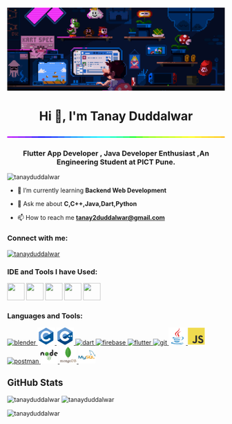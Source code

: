 ![logo](https://github.com/FireFeast7/FireFeast7/blob/main/coder.gif)
<h1 align="center">Hi 👋, I'm Tanay Duddalwar</h1>
<img style="width:100%;height:3px;" src="https://github.com/NuroDev/NuroDev/blob/6f0d0a8cff5c44aea2d4f24d949f692ee54002de/bar.gif">
<h3 align="center">Flutter App Developer , Java Developer Enthusiast ,An Engineering Student at PICT Pune.</h3>

<p align="left"> <img src="https://komarev.com/ghpvc/?username=tanayduddalwar&label=Profile%20views&color=0e75b6&style=flat" alt="tanayduddalwar" /> </p>

- 🌱 I’m currently learning **Backend Web Development**

- 💬 Ask me about **C,C++,Java,Dart,Python**

- 📫 How to reach me **tanay2duddalwar@gmail.com**

<h3 align="left">Connect with me:</h3>
<p align="left">

<a href="https://www.linkedin.com/in/tanay-duddalwar-075a79286/" target="blank"><img align="center" src="https://raw.githubusercontent.com/rahuldkjain/github-profile-readme-generator/master/src/images/icons/Social/linked-in-alt.svg" alt="tanayduddalwar" height="30" width="40" /></a>


</p>

### IDE and Tools I have Used:
<div>
<img height="40" width="40" src="https://img.icons8.com/color/48/000000/visual-studio-code-2019.png"/> 
 <img height="40" width="40" src="https://img.icons8.com/color/48/000000/pycharm.png"/>  
 <img height="40" width="40" src="https://static-00.iconduck.com/assets.00/clion-icon-256x256-zaezakn1.png"/>
 <img height="40" width="40" src="https://static-00.iconduck.com/assets.00/eclipse-icon-512x479-6ivkqawb.png"/>
 <img height="40" width="40" src="https://img.icons8.com/color/50/000000/git.png"/>
</div>



<h3 align="left">Languages and Tools:</h3>
<p align="left"> <a href="https://www.blender.org/" target="_blank" rel="noreferrer"> <img src="https://download.blender.org/branding/community/blender_community_badge_white.svg" alt="blender" width="40" height="40"/> </a> <a href="https://www.cprogramming.com/" target="_blank" rel="noreferrer"> <img src="https://raw.githubusercontent.com/devicons/devicon/master/icons/c/c-original.svg" alt="c" width="40" height="40"/> </a> <a href="https://www.w3schools.com/cpp/" target="_blank" rel="noreferrer"> <img src="https://raw.githubusercontent.com/devicons/devicon/master/icons/cplusplus/cplusplus-original.svg" alt="cplusplus" width="40" height="40"/> </a> <a href="https://dart.dev" target="_blank" rel="noreferrer"> <img src="https://www.vectorlogo.zone/logos/dartlang/dartlang-icon.svg" alt="dart" width="40" height="40"/> </a>  <a href="https://firebase.google.com/" target="_blank" rel="noreferrer"> <img src="https://www.vectorlogo.zone/logos/firebase/firebase-icon.svg" alt="firebase" width="40" height="40"/> </a> <a href="https://flutter.dev" target="_blank" rel="noreferrer"> <img src="https://www.vectorlogo.zone/logos/flutterio/flutterio-icon.svg" alt="flutter" width="40" height="40"/> </a> <a href="https://git-scm.com/" target="_blank" rel="noreferrer"> <img src="https://www.vectorlogo.zone/logos/git-scm/git-scm-icon.svg" alt="git" width="40" height="40"/> </a> <a href="https://www.java.com" target="_blank" rel="noreferrer"> <img src="https://raw.githubusercontent.com/devicons/devicon/master/icons/java/java-original.svg" alt="java" width="40" height="40"/> </a> <a href="https://developer.mozilla.org/en-US/docs/Web/JavaScript" target="_blank" rel="noreferrer"> <img src="https://raw.githubusercontent.com/devicons/devicon/master/icons/javascript/javascript-original.svg" alt="javascript" width="40" height="40"/> </a>
   
  <a href="https://postman.com" target="_blank"> 
  <img src="https://www.vectorlogo.zone/logos/getpostman/getpostman-icon.svg" alt="postman" width="40" height="40"/> </a><a href="https://nodejs.org/en" target="_blank" rel="noreferrer"> <img src="https://raw.githubusercontent.com/devicons/devicon/master/icons/nodejs/nodejs-original-wordmark.svg" alt="mariadb" width="40" height="40"/> </a> <a href="https://www.mongodb.com/" target="_blank" rel="noreferrer"> <img src="https://raw.githubusercontent.com/devicons/devicon/master/icons/mongodb/mongodb-original-wordmark.svg" alt="mongodb" width="40" height="40"/> </a> <a href="https://www.mysql.com/" target="_blank" rel="noreferrer"> <img src="https://raw.githubusercontent.com/devicons/devicon/master/icons/mysql/mysql-original-wordmark.svg" alt="mysql" width="40" height="40"/> </a> </p>

## GitHub Stats
<p align="center">
<div>
<img height = "180" width = "500" src="https://github-readme-stats.vercel.app/api?username=tanayduddalwar&show_icons=true&theme=outrun" alt="tanayduddalwar">
<img height = "180" width = "500" src="https://github-readme-stats.vercel.app/api/top-langs?username=tanayduddalwar&show_icons=true&locale=en&layout=compact&theme=outrun" alt="tanayduddalwar">
<!<img height = "180" width = "500" src="http://github-readme-streak-stats.herokuapp.com?user=tanayduddalwar&theme=buefy-dark&date_format=M%20j%5B%2C%20Y%5D" alt="tanayduddalwar" />
</div>
</p>

<p><img align="center" src="https://github-readme-streak-stats.herokuapp.com/?user=tanayduddalwar&theme=outrun" alt="tanayduddalwar" />

